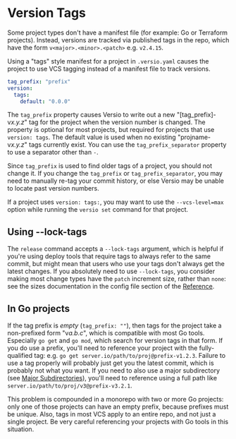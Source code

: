 # Version Tags

Some project types don't have a manifest file (for example: Go or
Terraform projects). Instead, versions are tracked via published tags in
the repo, which have the form `v<major>.<minor>.<patch>` e.g. `v2.4.15`.

Using a "tags" style manifest for a project in `.versio.yaml` causes the
project to use VCS tagging instead of a manifest file to track versions.

```yaml
tag_prefix: "prefix"
version:
  tags:
    default: "0.0.0"
```

The `tag_prefix` property causes Versio to write out a new
"[tag\_prefix]-v*x.y.z*" tag for the project when the version number is
changed. The property is optional for most projects, but required for
projects that use `version: tags`. The default value is used when no
existing "projname-v*x.y.z*" tags currently exist. You can use the
`tag_prefix_separator` property to use a separator other than `-`.

Since `tag_prefix` is used to find older tags of a project, you should
not change it. If you change the `tag_prefix` or `tag_prefix_separator`,
you may need to manually re-tag your commit history, or else Versio may
be unable to locate past version numbers.

If a project uses `version: tags:`, you may want to use the
`--vcs-level=max` option while running the `versio set` command for that
project.

## Using --lock-tags

The `release` command accepts a `--lock-tags` argument, which is helpful
if you're using deploy tools that require tags to always refer to the
same commit, but might mean that users who use your tags don't always
get the latest changes. If you absolutely need to use `--lock-tags`, you
consider making most change types have the `patch` increment size,
rather than `none`: see the sizes documentation in the config file
section of the [Reference](./reference).

## In Go projects

If the tag prefix is *empty* (`tag_prefix: ""`), then tags for the
project take a non-prefixed form "v*a.b.c*", which is compatible with
most Go tools. Especially `go get` and `go mod`, which search for
version tags in that form. If you do use a prefix, you'll need to
reference your project with the fully-qualified tag: e.g. `go get
server.io/path/to/proj@prefix-v1.2.3`. Failure to use a tag properly
will probably just get you the latest commit, which is probably not what
you want. If you need to also use a major subdirectory (see [Major
Subdirectories](./subs.md)), you'll need to reference using a full path
like `server.io/path/to/proj/v3@prefix-v3.2.1`.

This problem is compounded in a monorepo with two or more Go projects:
only one of those projects can have an empty prefix, because prefixes
must be unique. Also, tags in most VCS apply to an entire repo, and not
just a single project. Be very careful referencing your projects with Go
tools in this situation.
